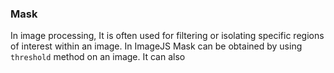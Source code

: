 ### Mask

In image processing, It is often used for filtering or isolating specific regions of interest within an image.
In ImageJS Mask can be obtained by using `threshold` method on an image. It can also
